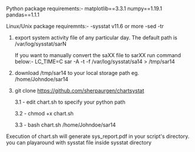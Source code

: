 Python package requirements:-
    matplotlib==3.3.1
    numpy==1.19.1
    pandas==1.1.1

Linux/Unix package requiremnts:-
    -sysstat v11.6 or more
    -sed
    -tr

1) export system activity file of any particular day. The default path is /var/log/sysstat/sarN
    
    If you want to manually convert the saXX file to sarXX run command below:-
    LC_TIME=C sar -A -t -f /var/log/sysstat/sa14 > /tmp/sar14

2) download  /tmp/sar14 to your local storage path eg. /home/Johndoe/sar14

3) git clone https://github.com/sherpaurgen/chartsystat 

    3.1 - edit chart.sh to specify your python path 

    3.2 - chmod +x chart.sh
    
    3.3 - bash chart.sh /home/Johndoe/sar14
    
Execution of chart.sh will generate sys_report.pdf in your script's directory.
you can playaround with sysstat file inside sysstat directory
